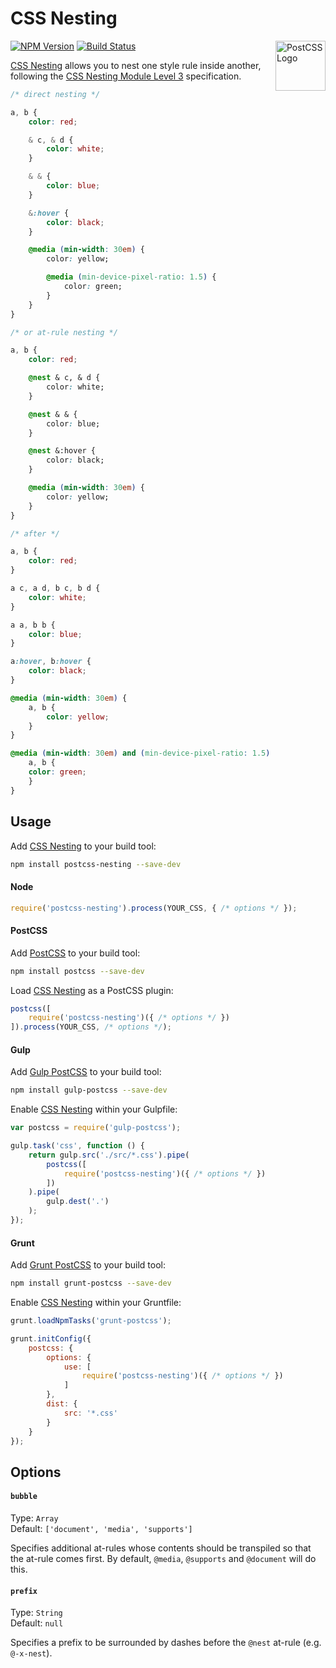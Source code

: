 # CSS Nesting

<a href="https://github.com/postcss/postcss"><img src="http://postcss.github.io/postcss/logo.svg" alt="PostCSS Logo" width="80" height="80" align="right"></a>

[![NPM Version][npm-img]][npm] [![Build Status][ci-img]][ci]

[CSS Nesting] allows you to nest one style rule inside another, following the [CSS Nesting Module Level 3] specification.

```css
/* direct nesting */

a, b {
	color: red;

	& c, & d {
		color: white;
	}

	& & {
		color: blue;
	}

	&:hover {
		color: black;
	}

	@media (min-width: 30em) {
		color: yellow;

		@media (min-device-pixel-ratio: 1.5) {
			color: green;
		}
	}
}

/* or at-rule nesting */

a, b {
	color: red;

	@nest & c, & d {
		color: white;
	}

	@nest & & {
		color: blue;
	}

	@nest &:hover {
		color: black;
	}

	@media (min-width: 30em) {
		color: yellow;
	}
}

/* after */

a, b {
    color: red;
}

a c, a d, b c, b d {
    color: white;
}

a a, b b {
    color: blue;
}

a:hover, b:hover {
    color: black;
}

@media (min-width: 30em) {
    a, b {
        color: yellow;
    }
}

@media (min-width: 30em) and (min-device-pixel-ratio: 1.5) {
    a, b {
	color: green;
    }
}
```

## Usage

Add [CSS Nesting] to your build tool:

```bash
npm install postcss-nesting --save-dev
```

#### Node

```js
require('postcss-nesting').process(YOUR_CSS, { /* options */ });
```

#### PostCSS

Add [PostCSS] to your build tool:

```bash
npm install postcss --save-dev
```

Load [CSS Nesting] as a PostCSS plugin:

```js
postcss([
	require('postcss-nesting')({ /* options */ })
]).process(YOUR_CSS, /* options */);
```

#### Gulp

Add [Gulp PostCSS] to your build tool:

```bash
npm install gulp-postcss --save-dev
```

Enable [CSS Nesting] within your Gulpfile:

```js
var postcss = require('gulp-postcss');

gulp.task('css', function () {
	return gulp.src('./src/*.css').pipe(
		postcss([
			require('postcss-nesting')({ /* options */ })
		])
	).pipe(
		gulp.dest('.')
	);
});
```

#### Grunt

Add [Grunt PostCSS] to your build tool:

```bash
npm install grunt-postcss --save-dev
```

Enable [CSS Nesting] within your Gruntfile:

```js
grunt.loadNpmTasks('grunt-postcss');

grunt.initConfig({
	postcss: {
		options: {
			use: [
				require('postcss-nesting')({ /* options */ })
			]
		},
		dist: {
			src: '*.css'
		}
	}
});
```

## Options

#### `bubble`

Type: `Array`  
Default: `['document', 'media', 'supports']`

Specifies additional at-rules whose contents should be transpiled so that the at-rule comes first. By default, `@media`, `@supports` and `@document` will do this.

#### `prefix`

Type: `String`  
Default: `null`

Specifies a prefix to be surrounded by dashes before the `@nest` at-rule (e.g. `@-x-nest`).

[ci]:      https://travis-ci.org/jonathantneal/postcss-nesting
[ci-img]:  https://img.shields.io/travis/jonathantneal/postcss-nesting.svg
[npm]:     https://www.npmjs.com/package/postcss-nesting
[npm-img]: https://img.shields.io/npm/v/postcss-nesting.svg

[Gulp PostCSS]:  https://github.com/postcss/gulp-postcss
[Grunt PostCSS]: https://github.com/nDmitry/grunt-postcss
[PostCSS]:       https://github.com/postcss/postcss

[CSS Nesting Module Level 3]: http://tabatkins.github.io/specs/css-nesting/

[CSS Nesting]: https://github.com/jonathantneal/postcss-nesting
